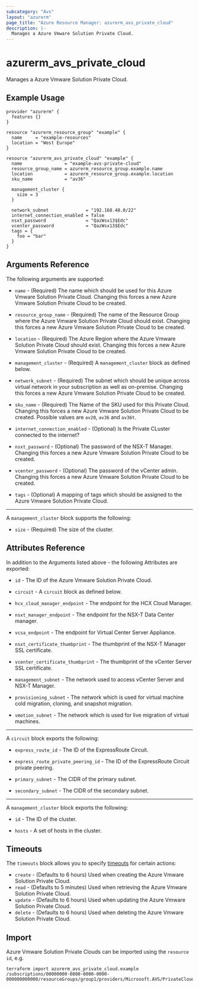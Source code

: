 ```yaml
---
subcategory: "Avs"
layout: "azurerm"
page_title: "Azure Resource Manager: azurerm_avs_private_cloud"
description: |-
  Manages a Azure Vmware Solution Private Cloud.
---
```


# azurerm_avs_private_cloud

Manages a Azure Vmware Solution Private Cloud.

## Example Usage

```hcl
provider "azurerm" {
  features {}
}

resource "azurerm_resource_group" "example" {
  name     = "example-resources"
  location = "West Europe"
}

resource "azurerm_avs_private_cloud" "example" {
  name                = "example-avs-private-cloud"
  resource_group_name = azurerm_resource_group.example.name
  location            = azurerm_resource_group.example.location
  sku_name            = "av36"

  management_cluster {
    size = 3
  }

  network_subnet              = "192.168.48.0/22"
  internet_connection_enabled = false
  nsxt_password               = "QazWsx13$Edc"
  vcenter_password            = "QazWsx13$Edc"
  tags = {
    foo = "bar"
  }
}
```

## Arguments Reference

The following arguments are supported:

* `name` - (Required) The name which should be used for this Azure Vmware Solution Private Cloud. Changing this forces a new Azure Vmware Solution Private Cloud to be created.

* `resource_group_name` - (Required) The name of the Resource Group where the Azure Vmware Solution Private Cloud should exist. Changing this forces a new Azure Vmware Solution Private Cloud to be created.

* `location` - (Required) The Azure Region where the Azure Vmware Solution Private Cloud should exist. Changing this forces a new Azure Vmware Solution Private Cloud to be created.

* `management_cluster` - (Required) A `management_cluster` block as defined below.

* `network_subnet` - (Required) The subnet which should be unique across virtual network in your subscription as well as on-premise. Changing this forces a new Azure Vmware Solution Private Cloud to be created.

* `sku_name` - (Required) The Name of the SKU used for this Private Cloud. Changing this forces a new Azure Vmware Solution Private Cloud to be created. Possible values are `av20`, `av36` and `av36t`.

* `internet_connection_enabled` - (Optional) Is the Private CLuster connected to the internet?

* `nsxt_password` - (Optional) The password of the NSX-T Manager. Changing this forces a new Azure Vmware Solution Private Cloud to be created.

* `vcenter_password` - (Optional) The password of the vCenter admin. Changing this forces a new Azure Vmware Solution Private Cloud to be created.

* `tags` - (Optional) A mapping of tags which should be assigned to the Azure Vmware Solution Private Cloud.

---

A `management_cluster` block supports the following:

* `size` - (Required) The size of the cluster.

## Attributes Reference

In addition to the Arguments listed above - the following Attributes are exported: 

* `id` - The ID of the Azure Vmware Solution Private Cloud.

* `circuit` - A `circuit` block as defined below.

* `hcx_cloud_manager_endpoint` - The endpoint for the HCX Cloud Manager.

* `nsxt_manager_endpoint` - The endpoint for the NSX-T Data Center manager.

* `vcsa_endpoint` - The endpoint for Virtual Center Server Appliance.

* `nsxt_certificate_thumbprint` - The thumbprint of the NSX-T Manager SSL certificate.

* `vcenter_certificate_thumbprint` - The thumbprint of the vCenter Server SSL certificate.

* `management_subnet` - The network used to access vCenter Server and NSX-T Manager.

* `provisioning_subnet` - The network which is used for virtual machine cold migration, cloning, and snapshot migration.

* `vmotion_subnet` - The network which is used for live migration of virtual machines.

---

A `circuit` block exports the following:

* `express_route_id` - The ID of the ExpressRoute Circuit.

* `express_route_private_peering_id` - The ID of the ExpressRoute Circuit private peering.

* `primary_subnet` - The CIDR of the primary subnet.

* `secondary_subnet` - The CIDR of the secondary subnet.

---

A `management_cluster` block exports the following:

* `id` - The ID of the cluster.

* `hosts` - A set of hosts in the cluster.

## Timeouts

The `timeouts` block allows you to specify [timeouts](https://www.terraform.io/docs/configuration/resources.html#timeouts) for certain actions:

* `create` - (Defaults to 6 hours) Used when creating the Azure Vmware Solution Private Cloud.
* `read` - (Defaults to 5 minutes) Used when retrieving the Azure Vmware Solution Private Cloud.
* `update` - (Defaults to 6 hours) Used when updating the Azure Vmware Solution Private Cloud.
* `delete` - (Defaults to 6 hours) Used when deleting the Azure Vmware Solution Private Cloud.

## Import

Azure Vmware Solution Private Clouds can be imported using the `resource id`, e.g.

```shell
terraform import azurerm_avs_private_cloud.example /subscriptions/00000000-0000-0000-0000-000000000000/resourceGroups/group1/providers/Microsoft.AVS/PrivateClouds/privateCloud1
```
